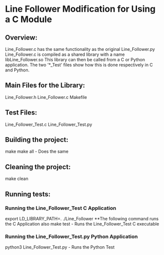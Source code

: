 # Line Follower Modification for Using a C Module 

## Overview:
Line_Follower.c has the same functionality as the original Line_Follower.py
Line_Follower.c is compiled as a shared library with a name libLine_Follower.so
This library can then be called from a C or Python application.
The two '*_Test' files show how this is done respectively in C and Python.

## Main Files for the Library:
Line_Follower.h
Line_Follower.c
Makefile

## Test Files:
Line_Follower_Test.c
Line_Follower_Test.py

## Building the project:
make
make all - Does the same

## Cleaning the project:
make clean

## Running tests:
### Running the Line_Follower_Test C Application
export LD_LIBRARY_PATH=.
./Line_Follower
**The following command runs the C Application also
make test - Runs the Line_Follower_Test C executable 
### Running the Line_Follower_Test.py Python Application
python3 Line_Follower_Test.py - Runs the Python Test
